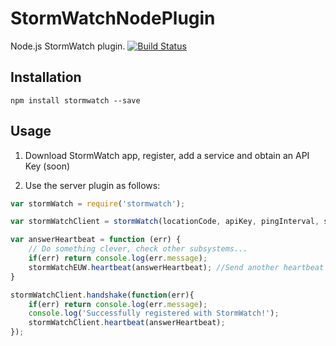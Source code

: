 # StormWatchNodePlugin
Node.js StormWatch plugin. [![Build Status](https://travis-ci.org/Thunkar/StormWatchNodePlugin.svg?branch=master)](https://travis-ci.org/Thunkar/StormWatchNodePlugin)

## Installation

`npm install stormwatch --save`

## Usage

1. Download StormWatch app, register, add a service and obtain an API Key (soon)

2. Use the server plugin as follows:

```javascript
var stormWatch = require('stormwatch');

var stormWatchClient = stormWatch(locationCode, apiKey, pingInterval, serviceName);

var answerHeartbeat = function (err) {
    // Do something clever, check other subsystems...
	if(err) return console.log(err.message);
    stormWatchEUW.heartbeat(answerHeartbeat); //Send another heartbeat
}

stormWatchClient.handshake(function(err){
	if(err) return console.log(err.message);
	console.log('Successfully registered with StormWatch!');
	stormWatchClient.heartbeat(answerHeartbeat);
});
```
